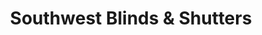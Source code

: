 ---
title: "Southwest Blinds & Shutters"
url: /gilbert/southwest-blinds-und-shutters/
shop: Jalousien
---